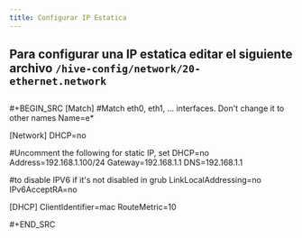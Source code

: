 ```yaml
---
title: Configurar IP Estatica
---
```


## Para configurar una IP estatica editar el siguiente archivo  `/hive-config/network/20-ethernet.network`
## 
#+BEGIN_SRC 
[Match]
#Match eth0, eth1, ... interfaces. Don't change it to other names
Name=e*

[Network]
DHCP=no

#Uncomment the following for static IP, set DHCP=no
Address=192.168.1.100/24
Gateway=192.168.1.1
DNS=192.168.1.1


#to disable IPV6 if it's not disabled in grub
LinkLocalAddressing=no
IPv6AcceptRA=no


[DHCP]
ClientIdentifier=mac
RouteMetric=10

#+END_SRC
